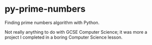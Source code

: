 # py-prime-numbers
Finding prime numbers algorithm with Python.

Not really anything to do with GCSE Computer Science; it was more a project I completed in a boring Computer Science lesson.
